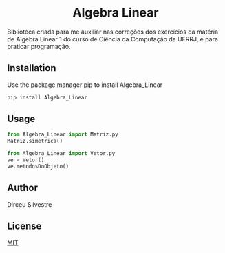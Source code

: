 <h1 align="center"  size="40px">
Algebra Linear 
</h1>

Biblioteca criada para me auxiliar nas correções dos exercícios da matéria de Algebra Linear 1 do curso de Ciência da Computação da UFRRJ, e para praticar programação.

## Installation

Use the package manager pip to install Algebra_Linear

```bash
pip install Algebra_Linear
```

## Usage

```python
from Algebra_Linear import Matriz.py
Matriz.simetrica()
```

```python
from Algebra_Linear import Vetor.py
ve = Vetor()
ve.metodosDoObjeto()
```

## Author

Dirceu Silvestre

## License

[MIT](https://choosealicense.com/licenses/mit/)
